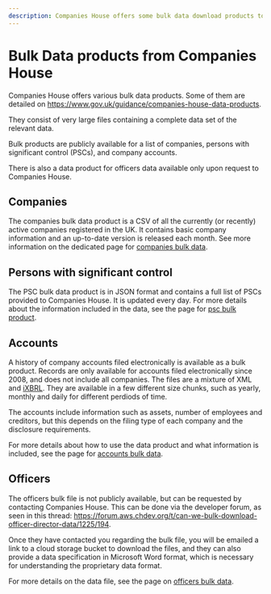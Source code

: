 ```yaml
---
description: Companies House offers some bulk data download products to populate a database with companies, persons with significant control, officers and accounts data.
---
```


# Bulk Data products from Companies House

Companies House offers various bulk data products. 
Some of them are detailed on https://www.gov.uk/guidance/companies-house-data-products.

They consist of very large files containing a complete data set of the relevant data.

Bulk products are publicly available for a list of companies, persons with significant control (PSCs), and company accounts.

There is also a data product for officers data available only upon request to Companies House.


## Companies
The companies bulk data product is a CSV of all the currently (or recently) active companies registered in the UK. 
It contains basic company information and an up-to-date version is released each month. See more information on the 
dedicated page for [companies bulk data](/bulk-data/companies).


## Persons with significant control
The PSC bulk data product is in JSON format and contains a full list of PSCs provided to Companies House. It is updated
every day. For more details about the information included in the data, see the page for [psc bulk product](/bulk-data/psc).


## Accounts
A history of company accounts filed electronically is available as a bulk product. Records are only available for
accounts filed electronically since 2008, and does not include all companies. 
The files are a mixture of XML and [iXBRL](/bulk-data/accounts/ixbrl). 
They are available in a few different size chunks, such as yearly, monthly and daily for different perdiods of time.

The accounts include information such as assets, number of employees and creditors, but this depends on the filing type 
of each company and the disclosure requirements.

For more details about how to use the data product and what information is included, 
see the page for [accounts bulk data](/bulk-data/accounts/bulk-file).


## Officers
The officers bulk file is not publicly available, but can be requested by contacting Companies House. This can be done
via the developer forum, as seen in this thread: https://forum.aws.chdev.org/t/can-we-bulk-download-officer-director-data/1225/194.

Once they have contacted you regarding the bulk file, you will be emailed a link to a cloud storage bucket to download the files,
and they can also provide a data specification in Microsoft Word format, which is necessary for understanding the proprietary data format.

For more details on the data file, see the page on [officers bulk data](/bulk-data/officers/).
